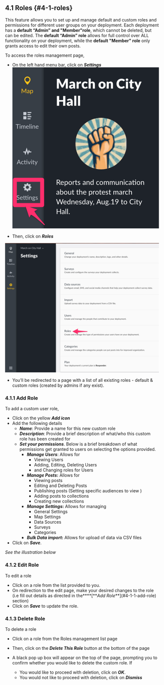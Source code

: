## 4.1 Roles {#4-1-roles}

This feature allows you to set up and manage default and custom roles and permissions for different user groups on your deployment. Each deployment has a **default “Admin” and "Member"role**, which cannot be deleted, but can be edited. The **default “Admin” role** allows for full control over ALL functionality on your deployment, while the **default "Member" role** only grants access to edit their own posts.

To access the roles management page,

* On the left hand menu bar, click on _**Settings**_![](/assets/Click_on_settings.png)

* Then, click on _**Roles**_

![Custom\_Role\_Settings.png](../assets/customrole_settings.png)

* You’ll be redirected to a page with a list of all existing roles - default & custom roles \(created by admins if any exist\).

### 4.1.1 Add Role

To add a custom user role,

* Click on the yellow _**Add icon**_
* Add the following details
  * _**Name**_: Provide a name for this new custom role
  * _**Description**_: Provide a brief description of what/who this custom role has been created for
  * _**Set your permissions**_. Below is a brief breakdown of what permissions get granted to users on selecting the options provided.
    * _**Manage Users**_: Allows for
      * Viewing Users
      * Adding, Editing, Deleting Users
      * and Changing roles for Users
    * _**Manage Posts**_**:** Allows for
      * Viewing posts
      * Editing and Deleting Posts
      * Publishing posts \(Setting specific audiences to view \)
      * Adding posts to collections
      * Creating new collections
    * _**Manage Settings**_**:** Allows for managing
      * General Settings
      * Map Settings
      * Data Sources
      * Surveys
      * Categories
    * _**Bulk Data import**_**:** Allows for upload of data via CSV files
* Click on _**Save**_.

_See the illustration below_

### 4.1.2 Edit Role

To edit a role

* Click on a role from the list provided to you.
* On redirection to the edit page, make your desired changes to the role \(i.e fill out details as directed in the**\*\*\[**_Add Role_\*\*\]\(\#4-1-1-add-role\) section\)
* Click on _**Save**_ to update the role.

### 4.1.3 Delete Role

To delete a role

* Click on a role from the Roles management list page
* Then, click on the _**Delete This Role**_ button at the bottom of the page

* A black pop up box will appear on the top of the page, prompting you to confirm whether you would like to delete the custom role. If

  * You would like to proceed with deletion, click on _**OK**_.
  * You would not like to proceed with deletion, click on _**Dismiss**_



